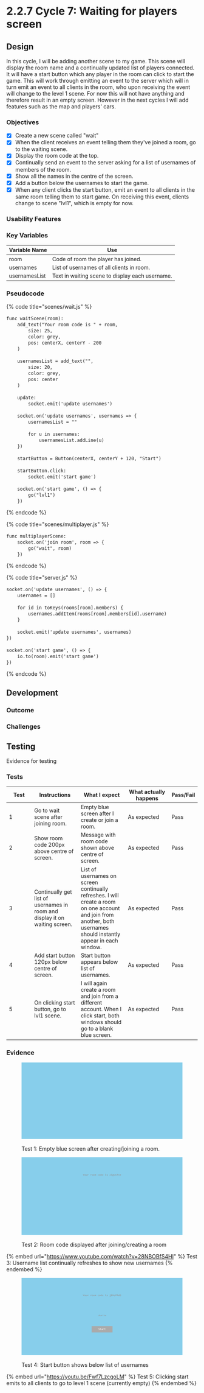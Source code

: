 # 2.2.7 Cycle 7: Waiting for players screen

## Design

In this cycle, I will be adding another scene to my game. This scene will display the room name and a continually updated list of players connected. It will have a start button which any player in the room can click to start the game. This will work through emitting an event to the server which will in turn emit an event to all clients in the room, who upon receiving the event will change to the level 1 scene. For now this will not have anything and therefore result in an empty screen. However in the next cycles I will add features such as the map and players' cars.

### Objectives

* [x] Create a new scene called "wait"
* [x] When the client receives an event telling them they've joined a room, go to the waiting scene.
* [x] Display the room code at the top.
* [x] Continually send an event to the server asking for a list of usernames of members of the room.
* [x] Show all the names in the centre of the screen.
* [x] Add a button below the usernames to start the game.
* [x] When any client clicks the start button, emit an event to all clients in the same room telling them to start game. On receiving this event, clients change to scene "lvl1", which is empty for now.

### Usability Features

### Key Variables

| Variable Name | Use                                             |
| ------------- | ----------------------------------------------- |
| room          | Code of room the player has joined.             |
| usernames     | List of usernames of all clients in room.       |
| usernamesList | Text in waiting scene to display each username. |

### Pseudocode

{% code title="scenes/wait.js" %}
```
func waitScene(room):
    add_text("Your room code is " + room, 
        size: 25, 
        color: grey,
        pos: centerX, centerY - 200
    )
    
    usernamesList = add_text("",
        size: 20,
        color: grey,
        pos: center
    )
    
    update:
        socket.emit('update usernames')
        
    socket.on('update usernames', usernames => {
        usernamesList = ""
        
        for u in usernames:
            usernamesList.addLine(u)    
    })
    
    startButton = Button(centerX, centerY + 120, "Start")
    
    startButton.click:
        socket.emit('start game')
        
    socket.on('start game', () => {
        go("lvl1")
    })
```
{% endcode %}

{% code title="scenes/multiplayer.js" %}
```
func multiplayerScene:
    socket.on('join room', room => {
        go("wait", room)
    })
```
{% endcode %}

{% code title="server.js" %}
```
socket.on('update usernames', () => {
    usernames = []
    
    for id in toKeys(rooms[room].members) {
        usernames.addItem(rooms[room].members[id].username)
    }
    
    socket.emit('update usernames', usernames)
})

socket.on('start game', () => {
    io.to(room).emit('start game')
})
```
{% endcode %}

## Development

### Outcome



### Challenges



## Testing

Evidence for testing

### Tests

<table><thead><tr><th width="95">Test</th><th width="158">Instructions</th><th width="171">What I expect</th><th width="174">What actually happens</th><th>Pass/Fail</th></tr></thead><tbody><tr><td>1</td><td>Go to wait scene after joining room.</td><td>Empty blue screen after I create or join a room.</td><td>As expected</td><td>Pass</td></tr><tr><td>2</td><td>Show room code 200px above centre of screen.</td><td>Message with room code shown above centre of screen.</td><td>As expected</td><td>Pass</td></tr><tr><td>3</td><td>Continually get list of usernames in room and display it on waiting screen.</td><td>List of usernames on screen continually refreshes. I will create a room on one account and join from another, both usernames should instantly appear in each window.</td><td>As expected</td><td>Pass</td></tr><tr><td>4</td><td>Add start button 120px below centre of screen.</td><td>Start button appears below list of usernames.</td><td>As expected</td><td>Pass</td></tr><tr><td>5</td><td>On clicking start button, go to lvl1 scene.</td><td>I will again create a room and join from a different account. When I click start, both windows should go to a blank blue screen.</td><td>As expected</td><td>Pass</td></tr></tbody></table>

### Evidence

<figure><img src="../.gitbook/assets/image (4).png" alt=""><figcaption><p>Test 1: Empty blue screen after creating/joining a room.</p></figcaption></figure>

<figure><img src="../.gitbook/assets/image (1) (1) (1) (1).png" alt=""><figcaption><p>Test 2: Room code displayed after joining/creating a room</p></figcaption></figure>

{% embed url="https://www.youtube.com/watch?v=28NBOBfS4HI" %}
Test 3: Username list continually refreshes to show new usernames
{% endembed %}

<figure><img src="../.gitbook/assets/image (52).png" alt=""><figcaption><p>Test 4: Start button shows below list of usernames</p></figcaption></figure>

{% embed url="https://youtu.be/Fwf7LzcgoLM" %}
Test 5: Clicking start emits to all clients to go to level 1 scene (currently empty)
{% endembed %}
